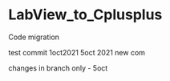 # LabView_to_Cplusplus
Code migration 


test commit 1oct2021
5oct 2021 new com

changes in branch only - 5oct